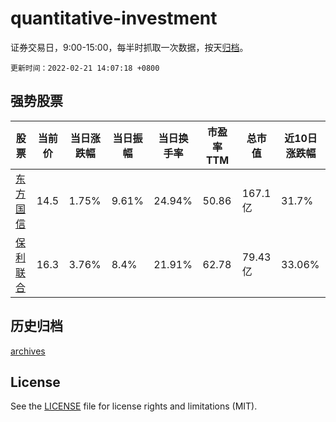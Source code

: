 # quantitative-investment

证券交易日，9:00-15:00，每半时抓取一次数据，按天[归档](archives)。

`更新时间：2022-02-21 14:07:18 +0800`

## 强势股票

|股票|当前价|当日涨跌幅|当日振幅|当日换手率|市盈率TTM|总市值|近10日涨跌幅|
|----|----|----|----|----|----|----|----|
|[东方国信](https://xueqiu.com/S/SZ300166)|14.5|1.75%|9.61%|24.94%|50.86|167.1亿|31.7%|
|[保利联合](https://xueqiu.com/S/SZ002037)|16.3|3.76%|8.4%|21.91%|62.78|79.43亿|33.06%|

## 历史归档

[archives](archives)

## License

See the [LICENSE](LICENSE) file for license rights and limitations (MIT).